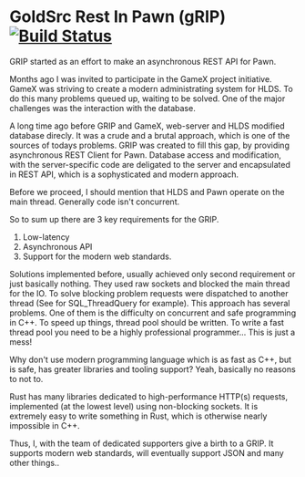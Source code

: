 # GoldSrc Rest In Pawn (gRIP) [![Build Status](https://travis-ci.com/In-line/grip.svg?branch=master)](https://travis-ci.com/In-line/grip)

GRIP started as an effort to make an asynchronous REST API for Pawn.  

Months ago I was invited to participate in the GameX project initiative. GameX was striving to create a modern administrating system for HLDS. To do this many problems queued up, waiting to be solved. One of the major challenges was the interaction with the database. 

A long time ago before GRIP and GameX, web-server and HLDS modified database direcly. It was a crude and a brutal approach, which is one of the sources of todays problems. 
GRIP was created to fill this gap, by providing asynchronous REST Client for Pawn. Database access and modification, with the server-specific code are deligated to the server and encapsulated in REST API, which is a sophysticated and modern approach.

Before we proceed, I should mention that HLDS and Pawn operate on the main thread. Generally code isn't concurrent. 

So to sum up there are 3 key requirements for the GRIP. 
1) Low-latency
2) Asynchronous API
3) Support for the modern web standards.

Solutions implemented before, usually achieved only second requirement or just basically nothing. They used raw sockets and blocked the main thread for the IO. 
To solve blocking problem requests were dispatched to another thread (See for SQL_ThreadQuery for example). This approach has several problems. One of them is the difficulty on concurrent and safe programming in C++. To speed up things, thread pool should be written. To write a fast thread pool you need to be a highly professional programmer... This is just a mess! 

Why don't use modern programming language which is as fast as C++, but is safe, has greater libraries and tooling support? Yeah, basically no reasons to not to.  

Rust has many libraries dedicated to high-performance HTTP(s) requests, implemented (at the lowest level) using non-blocking sockets. It is extremely easy to write something in Rust, which is otherwise nearly impossible in C++. 

Thus, I, with the team of dedicated supporters give a birth to a GRIP. It supports modern web standards, will eventually support JSON and many other things..
